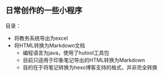 ## 日常创作的一些小程序

目录：
- 将教务系统导出为excel
- 将HTML转换为Markdown文档
  * 编程语言为java，使用了hutool工具包
  * 目前只适用于印象笔记导出的HTML转换为Markdown
  * 目的在于将笔记转换为hexo博客支持的格式，并非完全转换
